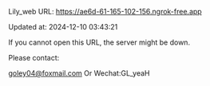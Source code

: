 Lily_web URL: https://ae6d-61-165-102-156.ngrok-free.app

Updated at: 2024-12-10 03:43:21

If you cannot open this URL, the server might be down.

Please contact: 

goley04@foxmail.com Or Wechat:GL_yeaH